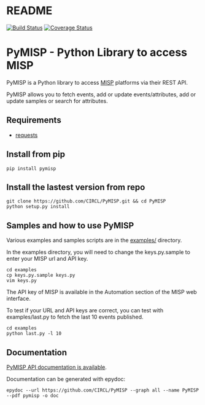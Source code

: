 README
======


[![Build Status](https://travis-ci.org/MISP/PyMISP.svg?branch=master)](https://travis-ci.org/MISP/PyMISP)
[![Coverage Status](https://coveralls.io/repos/github/MISP/PyMISP/badge.svg?branch=master)](https://coveralls.io/github/MISP/PyMISP?branch=master)

# PyMISP - Python Library to access MISP

PyMISP is a Python library to access [MISP](https://github.com/MISP/MISP) platforms via their REST API.

PyMISP allows you to fetch events, add or update events/attributes, add or update samples or search for attributes.

## Requirements

 * [requests](http://docs.python-requests.org)

## Install from pip

```
pip install pymisp
```

## Install the lastest version from repo

```
git clone https://github.com/CIRCL/PyMISP.git && cd PyMISP
python setup.py install
```

## Samples and how to use PyMISP

Various examples and samples scripts are in the [examples/](examples/) directory.

In the examples directory, you will need to change the keys.py.sample to enter your MISP url and API key.

```
cd examples
cp keys.py.sample keys.py
vim keys.py
```

The API key of MISP is available in the Automation section of the MISP web interface.

To test if your URL and API keys are correct, you can test with examples/last.py to
fetch the last 10 events published.

```
cd examples
python last.py -l 10
```

## Documentation

[PyMISP API documentation is available](http://www.circl.lu/assets/files/PyMISP.pdf).

Documentation can be generated with epydoc:

```
epydoc --url https://github.com/CIRCL/PyMISP --graph all --name PyMISP --pdf pymisp -o doc
```
